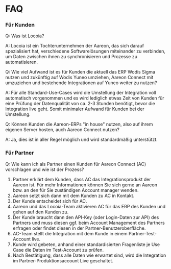 # FAQ

### Für Kunden

Q: Was ist Locoia?

A: Locoia ist ein Tochterunternehmen der Aareon, das sich darauf spezialisiert hat, verschiedene Softwarelösungen miteinander zu verbinden, um Daten zwischen ihnen zu synchronisieren und Prozesse zu automatisieren.



Q: Wie viel Aufwand ist es für Kunden die aktuell das ERP Wodis Sigma nutzen und zukünftig auf Wodis Yuneo umziehen, Aareon Connect mit umzuziehen und bestehende Integrationen auf Yuneo weiter zu nutzen?

A: Für alle Standard-Use-Cases wird die Umstellung der Integration voll automatisch vorgenommen und es wird lediglich etwas Zeit von Kunden für eine Prüfung der Datenqualität von ca. 2-3 Stunden  benötigt, bevor die Integration live geht. Somit minimaler Aufwand für Kunden bei der Umstellung.



Q: Können Kunden die Aareon-ERPs "in house" nutzen, also auf ihrem eigenen Server hosten, auch Aareon Connect nutzen?

A: Ja, dies ist in aller Regel möglich und wird standardmäßig unterstützt.



### Für Partner

Q: Wie kann ich als Partner einen Kunden für Aareon Connect (AC) vorschlagen und wie ist der Prozess?

1. Partner erklärt dem Kunden, dass AC das Integrationsprodukt der Aareon ist. Für mehr Informationen können Sie sich gerne an Aareon bzw. an den für Sie zuständigen Account manager wenden.&#x20;
2. Aareon setzt sich dann mit dem Kunden zu AC in Kontakt.
3. Der Kunde entscheidet sich für AC.
4. Aareon und das Locoia-Team aktivieren AC für das ERP des Kunden und gehen auf den Kunden zu.
5. Der Kunde braucht dann den API-Key (oder Login-Daten zur API) des Partners und muss diesen ggf. beim Account Management des Partners erfragen oder findet diesen in der Partner-Benutzeroberfläche.
6. AC-Team stellt die Integration mit dem Kunde in einem Partner-Test-Account live.&#x20;
7. Kunde wird gebeten, anhand einer standardisierten Fragenliste je Use Case die Daten im Test-Account zu prüfen.
8. Nach Bestätigung, dass alle Daten wie erwartet sind, wird die Integration im Partner-Produktionsaccount Live geschaltet.
